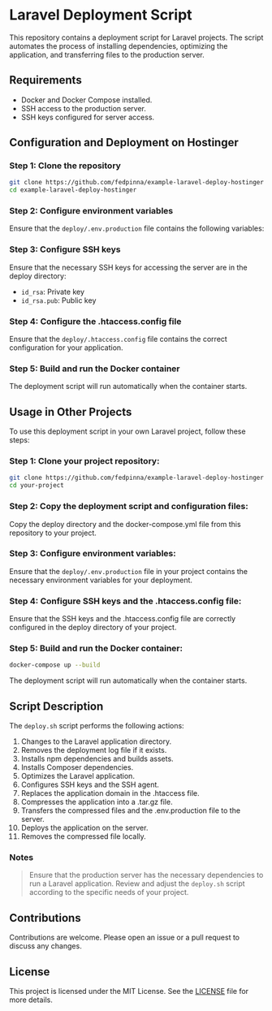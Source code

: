 # Laravel Deployment Script

This repository contains a deployment script for Laravel projects. The script automates the process of installing dependencies, optimizing the application, and transferring files to the production server.

## Requirements

- Docker and Docker Compose installed.
- SSH access to the production server.
- SSH keys configured for server access. 

## Configuration and Deployment on Hostinger

### Step 1: Clone the repository

```bash
git clone https://github.com/fedpinna/example-laravel-deploy-hostinger
cd example-laravel-deploy-hostinger

```
### Step 2: Configure environment variables

Ensure that the `deploy/.env.production` file contains the following variables:

### Step 3: Configure SSH keys

Ensure that the necessary SSH keys for accessing the server are in the deploy directory:

- `id_rsa`: Private key
- `id_rsa.pub`: Public key

### Step 4: Configure the .htaccess.config file

Ensure that the `deploy/.htaccess.config` file contains the correct configuration for your application.

### Step 5: Build and run the Docker container

The deployment script will run automatically when the container starts.

## Usage in Other Projects

To use this deployment script in your own Laravel project, follow these steps:

### Step 1: Clone your project repository:

```bash
git clone https://github.com/fedpinna/example-laravel-deploy-hostinger
cd your-project

```

### Step 2: Copy the deployment script and configuration files:

Copy the deploy directory and the docker-compose.yml file from this repository to your project.

### Step 3: Configure environment variables:

Ensure that the `deploy/.env.production` file in your project contains the necessary environment variables for your deployment.

### Step 4: Configure SSH keys and the .htaccess.config file:

Ensure that the SSH keys and the .htaccess.config file are correctly configured in the deploy directory of your project.

### Step 5: Build and run the Docker container:
```bash
docker-compose up --build
```

The deployment script will run automatically when the container starts.

## Script Description

The `deploy.sh` script performs the following actions:

1. Changes to the Laravel application directory.
2. Removes the deployment log file if it exists.
3. Installs npm dependencies and builds assets.
4. Installs Composer dependencies.
5. Optimizes the Laravel application.
6. Configures SSH keys and the SSH agent.
7. Replaces the application domain in the .htaccess file.
8. Compresses the application into a .tar.gz file.
9. Transfers the compressed files and the .env.production file to the server.
10. Deploys the application on the server.
11. Removes the compressed file locally.

###  Notes

> Ensure that the production server has the necessary dependencies to run a Laravel application. Review and adjust the `deploy.sh` script according to the specific needs of your project.

## Contributions

Contributions are welcome. Please open an issue or a pull request to discuss any changes.

## License

This project is licensed under the MIT License. See the [LICENSE](LICENSE) file for more details.